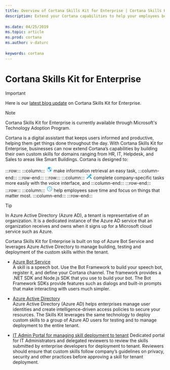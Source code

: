 ```yaml
---
title: Overview of Cortana Skills Kit for Enterprise | Cortana Skills Kit for Enterprise
description: Extend your Cortana capabilities to help your employees be more productive. 

ms.date: 04/25/2019
ms.topic: article
ms.prod: cortana
ms.author: v-daturc

keywords: cortana
---  
```


# Cortana Skills Kit for Enterprise  

>[!IMPORTANT]
> Here is our [latest blog update](https://techcommunity.microsoft.com/t5/Cortana-Skills-Kit-Blog/Cortana-Skills-Kit-for-Enterprise-BUILD-2019-Update/ba-p/535109) on Cortana Skills Kit for Enterprise.

>[!NOTE]
> Cortana Skills Kit for Enterprise is currently available through Microsoft's Technology Adoption Program. <!-- Please fill out the [interest form](http://aka.ms/CortanaForEnterprise) and we will keep you informed about the program.-->

Cortana is a digital assistant that keeps users informed and productive, helping them get things done throughout the day. With Cortana Skills Kit for Enterprise, businesses can now extend Cortana’s capabilities by building their own custom skills for domains ranging from HR, IT, Helpdesk, and Sales to areas like Smart Buildings. Cortana is designed to:  

:::row:::
    :::column:::
        ![globe](../media/images/blue-globe-20x20.png)  make information retrieval an easy task,
    :::column-end:::
:::row-end:::
:::row:::
    :::column:::
        ![screwdriver and wrench](../media/images/blue-screwdriver_and_wrench-20x20.png)  complete company-specific tasks more easily with the voice interface, and
    :::column-end:::
:::row-end:::
:::row:::
    :::column:::
        ![clock](../media/images/blue-clock-20x20.png)  help employees save time and focus on things that matter most.
    :::column-end:::
:::row-end:::

>[!TIP]
>In Azure Active Directory (Azure AD), a tenant is representative of an organization. It is a dedicated instance of the Azure AD service that an organization receives and owns when it signs up for a Microsoft cloud service such as Azure.

Cortana Skills Kit for Enterprise is built on top of Azure Bot Service and leverages Azure Active Directory to manage building, testing and deployment of the custom skills within the tenant.  
* [Azure Bot Service](https://azure.microsoft.com/services/bot-service)  
    A skill is a speech bot. Use the Bot Framework to build your speech bot, register it, and define your Cortana channel. The framework provides a .NET SDK and Node.js SDK that you use to build your bot. The Bot Framework SDKs provide features such as dialogs and built-in prompts that make interacting with users much simpler.  

* [Azure Active Directory](https://azure.microsoft.com/services/active-directory)  
    Azure Active Directory (Azure AD) helps enterprises manage user identities and create intelligence-driven access policies to secure your resources. The Skills Kit leverages the same technology to deploy custom skills to a group of Azure AD users for testing and to manage deployment to the entire tenant.  

* [IT Admin Portal for managing skill deployment to tenant](https://it-admin-portal-prod.azurewebsites.net/)
    Dedicated portal for IT Administrators and delegated reviewers to review the skills submitted by enterprise developers for deployment to tenant. Reviewers should ensure that custom skills follow company’s guidelines on privacy, security and other practices before approving a skill for tenant deployment. 

<!-- 04/25/2019 commented out because there really is no next step for this version of enterprise --dt
## Next steps

Read the [Before you start](/before-you-start.md) page for an overview of the development process. -->
